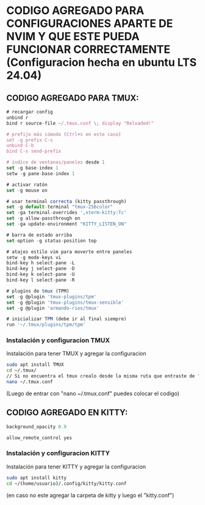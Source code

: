 # CODIGO AGREGADO PARA CONFIGURACIONES APARTE DE NVIM Y QUE ESTE PUEDA FUNCIONAR CORRECTAMENTE (Configuracion hecha en ubuntu LTS 24.04)

## CODIGO AGREGADO PARA TMUX:

```javascript
# recargar config
unbind r
bind r source-file ~/.tmux.conf \; display "Reloaded!"

# prefijo más cómodo (Ctrl+s en este caso)
set -g prefix C-s
unbind C-b
bind C-s send-prefix

# índice de ventanas/paneles desde 1
set -g base-index 1
setw -g pane-base-index 1

# activar ratón
set -g mouse on

# usar terminal correcta (kitty passthrough)
set -g default-terminal "tmux-256color"
set -ga terminal-overrides ',xterm-kitty:Tc'
set -g allow-passthrough on
set -ga update-environment "KITTY_LISTEN_ON"

# barra de estado arriba
set-option -g status-position top

# atajos estilo vim para moverte entre paneles
setw -g mode-keys vi
bind-key h select-pane -L
bind-key j select-pane -D
bind-key k select-pane -U
bind-key l select-pane -R

# plugins de tmux (TPM)
set -g @plugin 'tmux-plugins/tpm'
set -g @plugin 'tmux-plugins/tmux-sensible'
set -g @plugin 'armando-rios/tmux'

# inicializar TPM (debe ir al final siempre)
run '~/.tmux/plugins/tpm/tpm'
```

### Instalación y configuracion TMUX

Instalación para tener TMUX y agregar la configuracion

```bash
sudo apt install TMUX
cd ~/.tmux/
// Si no encuentra el tmux crealo desde la misma ruta que entraste de "cd ~/.tmux/"
nano ~/.tmux.conf
```
(Luego de entrar con "nano ~/.tmux.conf" puedes colocar el codigo)


## CODIGO AGREGADO EN KITTY:
```javascript
background_opacity 0.9

allow_remote_control yes
```

### Instalación y configuracion KITTY

Instalación para tener KITTY y agregar la configuracion

```bash
sudo apt install kitty
cd ~/(home/usuario)/.config/kitty/kitty.conf
```
(en caso no este agregar la carpeta de kitty y luego el "kitty.conf")
    
